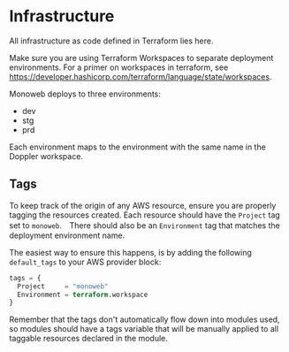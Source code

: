 # Infrastructure

All infrastructure as code defined in Terraform lies here.

Make sure you are using Terraform Workspaces to separate deployment environments. For a primer on workspaces in
terraform, see https://developer.hashicorp.com/terraform/language/state/workspaces.

Monoweb deploys to three environments:

- dev
- stg
- prd

Each environment maps to the environment with the same name in the Doppler workspace.

## Tags

To keep track of the origin of any AWS resource, ensure you are properly tagging the resources created. Each resource
should have the `Project` tag set to `monoweb`.　There should also be an `Environment` tag that matches the deployment environment name.

The easiest way to ensure this happens, is by adding the following `default_tags` to your AWS provider block:

```terraform
tags = {
  Project     = "monoweb"
  Environment = terraform.workspace
}
```

Remember that the tags don't automatically flow down into modules used, so modules should have a tags variable that will
be manually applied to all taggable resources declared in the module.
